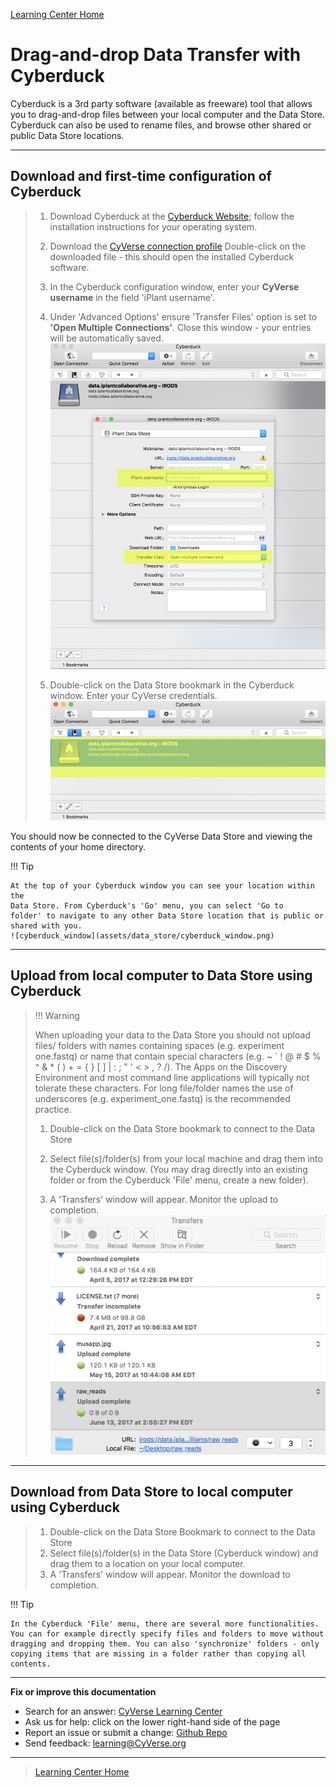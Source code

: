 [Learning Center Home](http://learning.cyverse.org/)

# Drag-and-drop Data Transfer with Cyberduck

Cyberduck is a 3rd party software (available as freeware) tool that
allows you to drag-and-drop files between your local computer and the
Data Store. Cyberduck can also be used to rename files, and browse other
shared or public Data Store locations.

------------------------------------------------------------------------

## Download and first-time configuration of Cyberduck

> 1.  Download Cyberduck at the [Cyberduck Website](https://cyberduck.io/download/); follow the installation instructions
>     for your operating system.
>
> 2.  Download the [CyVerse connection profile](https://cyverse.atlassian.net/wiki/download/attachments/241869843/CyVerseDataStore.cyberduckprofile?version=1&modificationDate=1568640173000&cacheVersion=1&api=v2) Double-click on the downloaded file - this
>     should open the installed Cyberduck software.
>
> 3.  In the Cyberduck configuration window, enter your **CyVerse
>     username** in the field 'iPlant username'.
>
> 4.  Under 'Advanced Options' ensure 'Transfer Files' option is set
>     to **'Open Multiple Connections'**. Close this window - your
>     entries will be automatically saved.
>     ![cyberduck_config](assets/data_store/cyberduck_config.png)
>
> 5.  Double-click on the Data Store bookmark in the Cyberduck window.
>     Enter your CyVerse credentials.
>     ![cyberduck_bookmark](assets/data_store/cyberduck_bookmark.png)

You should now be connected to the CyVerse Data Store and viewing the
contents of your home directory.

!!! Tip

    At the top of your Cyberduck window you can see your location within the
    Data Store. From Cyberduck's 'Go' menu, you can select 'Go to
    folder' to navigate to any other Data Store location that is public or
    shared with you.
    ![cyberduck_window](assets/data_store/cyberduck_window.png)

------------------------------------------------------------------------

## Upload from local computer to Data Store using Cyberduck

> !!! Warning
>
>   When uploading your data to the Data Store you should not upload
>   files/ folders with names containing spaces (e.g. experiment
>   one.fastq) or name that contain special characters (e.g. \~ \` ! @ \#
>   \$ % \^ & \* ( ) + = { } \[ \] \| : ; \" \' \< \> , ? /). The Apps on
>   the Discovery Environment and most command line applications will
>   typically not tolerate these characters. For long file/folder names
>   the use of underscores (e.g. experiment_one.fastq) is the recommended
>   practice.
> 
>
> 1.  Double-click on the Data Store bookmark to connect to the Data
>     Store
>
> 2.  Select file(s)/folder(s) from your local machine and drag them
>     into the Cyberduck window. (You may drag directly into an existing
>     folder or from the Cyberduck 'File' menu, create a new folder).
>
> 3.  A 'Transfers' window will appear. Monitor the upload to
>     completion.
>     ![cyberduck_transfers](assets/data_store/cyberduck_transfers.png)

------------------------------------------------------------------------

## Download from Data Store to local computer using Cyberduck

> 1.  Double-click on the Data Store Bookmark to connect to the Data
>     Store
> 2.  Select file(s)/folder(s) in the Data Store (Cyberduck window) and
>     drag them to a location on your local computer.
> 3.  A 'Transfers' window will appear. Monitor the download to
>     completion.

!!! Tip

    In the Cyberduck 'File' menu, there are several more functionalities.
    You can for example directly specify files and folders to move without
    dragging and dropping them. You can also 'synchronize' folders - only
    copying items that are missing in a folder rather than copying all
    contents.


------------------------------------------------------------------------

**Fix or improve this documentation**

-   Search for an answer: [CyVerse Learning Center](https://cyverse-learning-materials.github.io/learning-materials-home)
-   Ask us for help: click on the lower right-hand side of the page
-   Report an issue or submit a change: [Github Repo](https://github.com/CyVerse-learning-materials/data_store_guide)
-   Send feedback: [learning@CyVerse.org](learning@CyVerse.org)

------------------------------------------------------------------------

> [Learning Center Home](http://learning.cyverse.org/)
